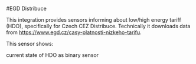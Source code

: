 #EGD Distribuce

This integration provides sensors informing about low/high energy tariff (HDO), specifically for Czech CEZ Distribuce. Technically it downloads data from https://www.egd.cz/casy-platnosti-nizkeho-tarifu.

This sensor shows:

current state of HDO as binary sensor
